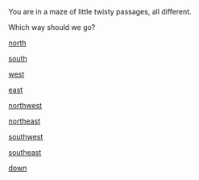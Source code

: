 You are in a maze of little twisty passages, all different.

Which way should we go?

[north](../maze1/maze1.md)

[south](../maze1/maze1.md)

[west](../maze1/maze1.md)

[east](../maze1/maze1.md)

[northwest](../maze1/maze1.md)

[northeast](../maze1/maze1.md)

[southwest](../maze1/maze1.md)

[southeast](../maze1/maze1.md)

[down](../maze4/maze4.md)
